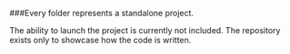 ###Every folder represents a standalone project.

The ability to launch the project is currently not included.
The repository exists only to showcase how the code is written.
